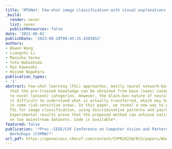 ```yaml
---
title: 'MTUNet: Few-shot image classification with visual explanations'
_build:
  render: never
  list: never
  publishResources: false
date: '2021-06-01'
publishDate: '2023-08-20T08:45:15.430585Z'
authors:
- Bowen Wang
- Liangzhi Li
- Manisha Verma
- Yuta Nakashima
- Ryo Kawasaki
- Hajime Nagahara
publication_types:
- '1'
abstract: Few-shot learning (FSL) approaches, mostly neural network-based, are assuming
  that the pre-trained knowledge can be obtained from base (seen) categories and transferred
  to novel (unseen) categories. However, the black-box nature of neural networks makes
  it difficult to understand what is actually transferred, which may hamper its application
  in some risk-sensitive areas. In this paper, we reveal a new way to perform explainable
  FSL for image classification, using discriminative patterns and pairwise matching.
  Experimental results prove that the proposed method can achieve satisfactory explainability
  on two mainstream datasets. Code is available*.
featured: false
publication: '*Proc.~IEEE/CVF Conference on Computer Vision and Pattern Recognition
  Workshops (CVPRW)*'
url_pdf: https://openaccess.thecvf.com/content/CVPR2021W/RCV/papers/Wang_MTUNet_Few-Shot_Image_Classification_With_Visual_Explanations_CVPRW_2021_paper.pdf
---
```


